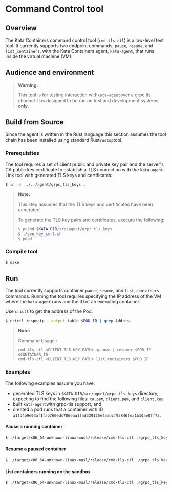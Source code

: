 # Command Control tool

## Overview

The Kata Containers command control tool (`cmd-tls-ctl`) is a low-level test
tool. It currently supports two endpoint commands, `pause`, `resume`, and` list_containers`, with
the Kata Containers agent, `kata-agent`, that runs inside the virtual machine (VM).

## Audience and environment

> **Warning:**
>
> This tool is for testing interaction with`kata-agent`over a grpc tls channel.
> It is designed to be run on test and development systems **only**.

## Build from Source

Since the agent is written in the Rust language this section assumes the tool
chain has been installed using standard Rust`rustup`tool.

### Prerequisites

The tool requires a set of client public and private key pair and the
server's CA public key certificate to establish a TLS connection with the `kata-agent`. Link tool with generated TLS keys and certificates:

```bash
$ ln -s ../../agent/grpc_tls_keys .
```

> **Note:**
>
> This step assumes that the TLS keys and certificates have been generated.
>
> To generate the TLS key pairs and certificates, execute the following: 
>```sh 
>$ pushd $KATA_DIR/src/agent/grpc_tls_keys
>$ ./gen_key_cert.sh
>$ popd
>```

### Compile tool

```bash
$ make
```   
        
## Run

The tool currently supports container `pause`, `resume`, and `list_containers` commands. Running the tool requires specifying the IP address of the VM where the `kata-agent` runs and the ID of an executing container.

Use `crictl` to get the address of the Pod:

```sh
$ crictl inspectp --output table $POD_ID | grep Address
```

> **Note:**
>
> Command Usage : 
>
> `cmd-tls-ctl <CLIENT_TLS_KEY_PATH> <pause | resume> $POD_IP  $CONTAINER_ID`    
> `cmd-tls-ctl <CLIENT_TLS_KEY_PATH> list_containers $POD_IP`      
         

### Examples

The following examples assume you have:

- generated TLS keys in `$KATA_DIR/src/agent/grpc_tls_keys` directory, expecting to find the following files: `ca.pem`, `client.pem`, and `client.key`
- built `kata-agent`with grpc-tls support, and
- created a pod runs that a container with ID `a1fd4b9e93af1fab760edc706eaa1fad339125efaabcf95846fea1b10ae0ff75`.

#### Pause a running container 

```bash
$ ./target/x86_64-unknown-linux-musl/release/cmd-tls-ctl ./grpc_tls_keys pause 10.89.0.18 a1fd4b9e93af1fab760edc706eaa1fad339125efaabcf95846fea1b10ae0ff75
 ```
    
#### Resume a paused container 

```bash
$ ./target/x86_64-unknown-linux-musl/release/cmd-tls-ctl ./grpc_tls_keys resume 10.89.0.18 a1fd4b9e93af1fab760edc706eaa1fad339125efaabcf95846fea1b10ae0ff75
```

#### List containers running on the sandbox 
```bash
$ ./target/x86_64-unknown-linux-musl/release/cmd-tls-ctl ./grpc_tls_keys listcontainers 10.89.0.18 
```



